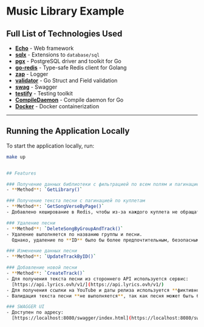 # Music Library Example

## Full List of Technologies Used
- **[Echo](https://echo.labstack.com/)** - Web framework
- **[sqlx](https://github.com/jmoiron/sqlx)** - Extensions to `database/sql`
- **[pgx](https://github.com/jackc/pgx)** - PostgreSQL driver and toolkit for Go
- **[go-redis](https://github.com/redis/go-redis)** - Type-safe Redis client for Golang
- **[zap](https://github.com/uber-go/zap)** - Logger
- **[validator](https://github.com/go-playground/validator)** - Go Struct and Field validation
- **[swag](https://github.com/swaggo/swag)** - Swagger
- **[testify](https://github.com/stretchr/testify)** - Testing toolkit
- **[CompileDaemon](https://github.com/githubnemo/CompileDaemon)** - Compile daemon for Go
- **[Docker](https://www.docker.com/)** - Docker containerization

---

## Running the Application Locally
To start the application locally, run:
```bash
make up


## Features

### Получение данных библиотеки с фильтрацией по всем полям и пагинацией
- **Method**: `GetLibrary()`

### Получение текста песни с пагинацией по куплетам
- **Method**: `GetSongVerseByPage()`
- Добавлено кеширование в Redis, чтобы из-за каждого куплета не обращаться к PostgreSQL.

### Удаление песни
- **Method**: `DeleteSongByGroupAndTrack()`
- Удаление выполняется по названию группы и песни.  
  Однако, удаление по **ID** было бы более предпочтительным, безопасным и точным.

### Изменение данных песни
- **Method**: `UpdateTrackByID()`

### Добавление новой песни
- **Method**: `CreateTrack()`
- Для получения текста песни из стороннего API используется сервис:  
  [https://api.lyrics.ovh/v1/](https://api.lyrics.ovh/v1/)
- Для получения ссылки на YouTube и даты релиза используется **фиктивное значение**, так как бесплатного или не требующего ключа сервиса не найдено.
- Валидация текста песни **не выполняется**, так как песня может быть без слов.

### SWAGGER UI
- Доступен по адресу:  
  [https://localhost:8080/swagger/index.html](https://localhost:8080/swagger/index.html)
